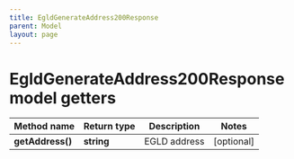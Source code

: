 ```yaml
---
title: EgldGenerateAddress200Response
parent: Model
layout: page
---
```


# EgldGenerateAddress200Response model getters

Method name | Return type | Description | Notes
------------ | ------------- | ------------- | -------------
**getAddress()** | **string** | EGLD address | [optional]

